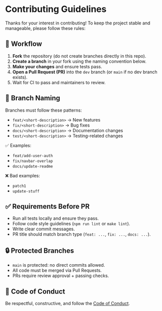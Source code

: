 # Contributing Guidelines

Thanks for your interest in contributing! To keep the project stable and manageable, please follow these rules:

## 🔀 Workflow
1. **Fork** the repository (do not create branches directly in this repo).
2. **Create a branch** in your fork using the naming convention below.
3. **Make your changes** and ensure tests pass.
4. **Open a Pull Request (PR)** into the `dev` branch (or `main` if no dev branch exists).
5. Wait for CI to pass and maintainers to review.

## 🌱 Branch Naming
Branches must follow these patterns:
- `feat/<short-description>` → New features
- `fix/<short-description>` → Bug fixes
- `docs/<short-description>` → Documentation changes
- `test/<short-description>` → Testing-related changes

✅ Examples:
- `feat/add-user-auth`
- `fix/navbar-overlap`
- `docs/update-readme`

❌ Bad examples:
- `patch1`
- `update-stuff`

## ✅ Requirements Before PR
- Run all tests locally and ensure they pass.
- Follow code style guidelines (`npm run lint` or `make lint`).
- Write clear commit messages.
- PR title should match branch type (`feat: ...`, `fix: ...`, `docs: ...`).

## 🔒 Protected Branches
- `main` is protected: no direct commits allowed.
- All code must be merged via Pull Requests.
- PRs require review approval + passing checks.

## 📜 Code of Conduct
Be respectful, constructive, and follow the [Code of Conduct](CODE_OF_CONDUCT.md).
